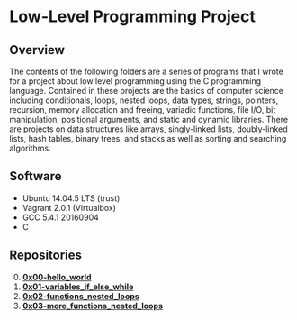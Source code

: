 # Low-Level Programming Project

## Overview
The contents of the following folders are a series of programs that I wrote for a project about low level programming using the C programming language. Contained in these projects are the basics of computer science including conditionals, loops, nested loops, data types, strings, pointers, recursion, memory allocation and freeing, variadic functions, file I/O, bit manipulation, positional arguments, and static and dynamic libraries. There are projects on data structures like arrays, singly-linked lists, doubly-linked lists, hash tables, binary trees, and stacks as well as sorting and searching algorithms.

## Software
* Ubuntu 14.04.5 LTS (trust)
* Vagrant 2.0.1 (Virtualbox)
* GCC 5.4.1 20160904
* C

## Repositories
0. **[0x00-hello_world](https://github.com/itsmuriuki/alx-low_level_programming/tree/master/0x00-hello_world)**
1. **[0x01-variables_if_else_while](https://github.com/itsmuriuki/alx-low_level_programming/tree/master/0x01-variables_if_else_while)**
2. **[0x02-functions_nested_loops](https://github.com/itsmuriuki/alx-low_level_programming/tree/master/0x02-functions_nested_loops)**
3. **[0x03-more_functions_nested_loops](https://github.com/itsmuriuki/alx-low_level_programming/tree/master/0x03-more_functions_nested_loops)**